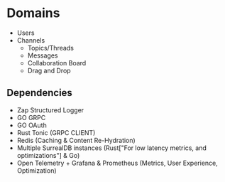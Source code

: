 # Domains
- Users
- Channels
    - Topics/Threads
    - Messages
    - Collaboration Board
    - Drag and Drop


## Dependencies

- Zap Structured Logger
- GO GRPC
- GO OAuth
- Rust Tonic (GRPC CLIENT)
- Redis (Caching & Content Re-Hydration)
- Multiple SurrealDB instances (Rust["For low latency metrics, and optimizations"] & Go)
- Open Telemetry + Grafana & Prometheus (Metrics, User Experience, Optimization)